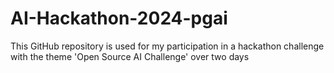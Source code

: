 # AI-Hackathon-2024-pgai
This GitHub repository is used for my participation in a hackathon challenge with the theme 'Open Source AI Challenge' over two days

